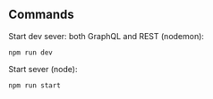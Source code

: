 ## Commands
Start dev sever: both GraphQL and REST (nodemon):

`
npm run dev
`

Start sever (node):

`
npm run start
`